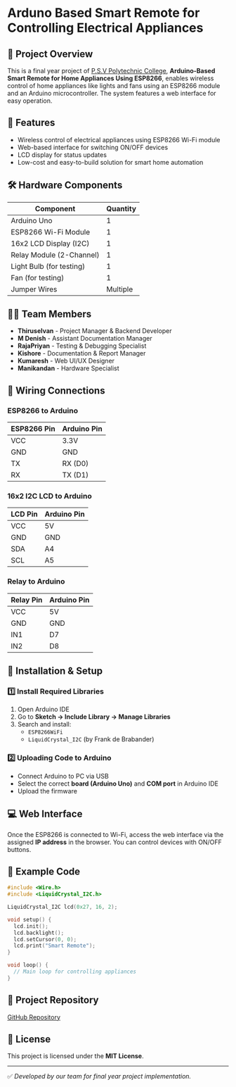 # Arduno Based Smart Remote for Controlling Electrical Appliances 

## 📌 Project Overview
This is a final year project of [P.S.V Polytechnic College](https://g.co/kgs/e5nvPrM), **Arduino-Based Smart Remote for Home Appliances Using ESP8266**, enables wireless control of home appliances like lights and fans using an ESP8266 module and an Arduino microcontroller. The system features a web interface for easy operation.

## 🚀 Features
- Wireless control of electrical appliances using ESP8266 Wi-Fi module
- Web-based interface for switching ON/OFF devices
- LCD display for status updates
- Low-cost and easy-to-build solution for smart home automation

## 🛠 Hardware Components
| Component         | Quantity |
|------------------|----------|
| Arduino Uno      | 1        |
| ESP8266 Wi-Fi Module | 1    |
| 16x2 LCD Display (I2C) | 1   |
| Relay Module (2-Channel) | 1 |
| Light Bulb (for testing) | 1 |
| Fan (for testing) | 1 |
| Jumper Wires     | Multiple |

## 👨‍💻 Team Members
- **Thiruselvan** - Project Manager & Backend Developer  
- **M Denish** - Assistant Documentation Manager  
- **RajaPriyan** - Testing & Debugging Specialist  
- **Kishore** - Documentation & Report Manager  
- **Kumaresh** - Web UI/UX Designer  
- **Manikandan** - Hardware Specialist  

## 🔌 Wiring Connections
### **ESP8266 to Arduino**
| ESP8266 Pin | Arduino Pin |
|------------|-------------|
| VCC        | 3.3V        |
| GND        | GND         |
| TX         | RX (D0)     |
| RX         | TX (D1)     |

### **16x2 I2C LCD to Arduino**
| LCD Pin | Arduino Pin |
|---------|------------|
| VCC     | 5V         |
| GND     | GND        |
| SDA     | A4         |
| SCL     | A5         |

### **Relay to Arduino**
| Relay Pin | Arduino Pin |
|-----------|------------|
| VCC       | 5V         |
| GND       | GND        |
| IN1       | D7         |
| IN2       | D8         |

## 📜 Installation & Setup
### **1️⃣ Install Required Libraries**
1. Open Arduino IDE
2. Go to **Sketch → Include Library → Manage Libraries**
3. Search and install:
   - `ESP8266WiFi`
   - `LiquidCrystal_I2C` (by Frank de Brabander)

### **2️⃣ Uploading Code to Arduino**
- Connect Arduino to PC via USB
- Select the correct **board (Arduino Uno)** and **COM port** in Arduino IDE
- Upload the firmware

## 💻 Web Interface
Once the ESP8266 is connected to Wi-Fi, access the web interface via the assigned **IP address** in the browser. You can control devices with ON/OFF buttons.

## 📜 Example Code
```cpp
#include <Wire.h>
#include <LiquidCrystal_I2C.h>

LiquidCrystal_I2C lcd(0x27, 16, 2);

void setup() {
  lcd.init();  
  lcd.backlight();
  lcd.setCursor(0, 0);
  lcd.print("Smart Remote");
}

void loop() {
  // Main loop for controlling appliances
}
```

## 📌 Project Repository
[GitHub Repository](https://github.com/your-repo-link)

## 📜 License
This project is licensed under the **MIT License**.

---
✅ *Developed by our team for final year project implementation.*
